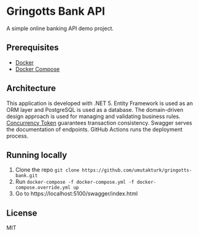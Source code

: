 # Gringotts Bank API
A simple online banking API demo project.

## Prerequisites
 - [Docker](https://www.docker.com/get-started)
 - [Docker Compose](https://docs.docker.com/compose/install/)

## Architecture
This application is developed with .NET 5. Entity Framework is used as an ORM layer and PostgreSQL is used as a database. 
The domain-driven design approach is used for managing and validating business rules. [Concurrency Token](https://www.npgsql.org/efcore/modeling/concurrency.html) 
guarantees transaction consistency. Swagger serves the documentation of endpoints. 
GitHub Actions runs the deployment process.

## Running locally
1. Clone the repo `git clone https://github.com/umutakturk/gringotts-bank.git`
2. Run `docker-compose -f docker-compose.yml -f docker-compose.override.yml up`
3. Go to https://localhost:5100/swagger/index.html

## License
MIT
